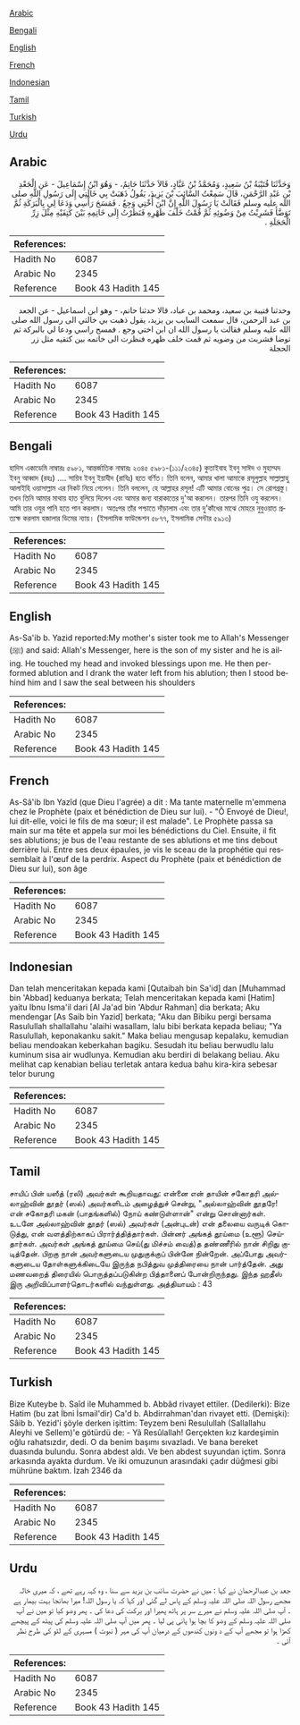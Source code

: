 [Arabic](#arabic)

[Bengali](#bengali)

[English](#english)

[French](#french)

[Indonesian](#indonesian)

[Tamil](#tamil)

[Turkish](#turkish)

[Urdu](#urdu)

## Arabic


<div dir="rtl" lang="ar" style={{fontSize:'larger',backgroundColor:'#f8f9fa',padding:20}}>
وَحَدَّثَنَا قُتَيْبَةُ بْنُ سَعِيدٍ، وَمُحَمَّدُ بْنُ عَبَّادٍ، قَالاَ حَدَّثَنَا حَاتِمٌ، - وَهُوَ ابْنُ إِسْمَاعِيلَ - عَنِ الْجَعْدِ بْنِ عَبْدِ الرَّحْمَنِ، قَالَ سَمِعْتُ السَّائِبَ بْنَ يَزِيدَ، يَقُولُ ذَهَبَتْ بِي خَالَتِي إِلَى رَسُولِ اللَّهِ صلى الله عليه وسلم فَقَالَتْ يَا رَسُولَ اللَّهِ إِنَّ ابْنَ أُخْتِي وَجِعٌ ‏.‏ فَمَسَحَ رَأْسِي وَدَعَا لِي بِالْبَرَكَةِ ثُمَّ تَوَضَّأَ فَشَرِبْتُ مِنْ وَضُوئِهِ ثُمَّ قُمْتُ خَلْفَ ظَهْرِهِ فَنَظَرْتُ إِلَى خَاتِمِهِ بَيْنَ كَتِفَيْهِ مِثْلَ زِرِّ الْحَجَلَةِ ‏.‏
</div>
<div style={{backgroundColor:'#f8f9fa',padding:20, marginBottom: 10}}><table> <thead> <tr> <th>References:</th> <th></th> </tr> </thead> <tbody><tr><td>Hadith No</td><td>6087</td></tr><tr><td>Arabic No</td><td>2345</td></tr><tr><td>Reference</td><td>Book 43 Hadith 145</td></tr></tbody></table></div>


<div dir="rtl" lang="ar" style={{fontSize:'larger',backgroundColor:'#f8f9fa',padding:20}}>
وحدثنا قتيبة بن سعيد، ومحمد بن عباد، قالا حدثنا حاتم، - وهو ابن اسماعيل - عن الجعد بن عبد الرحمن، قال سمعت السايب بن يزيد، يقول ذهبت بي خالتي الى رسول الله صلى الله عليه وسلم فقالت يا رسول الله ان ابن اختي وجع . فمسح راسي ودعا لي بالبركة ثم توضا فشربت من وضويه ثم قمت خلف ظهره فنظرت الى خاتمه بين كتفيه مثل زر الحجلة
</div>
<div style={{backgroundColor:'#f8f9fa',padding:20, marginBottom: 10}}><table> <thead> <tr> <th>References:</th> <th></th> </tr> </thead> <tbody><tr><td>Hadith No</td><td>6087</td></tr><tr><td>Arabic No</td><td>2345</td></tr><tr><td>Reference</td><td>Book 43 Hadith 145</td></tr></tbody></table></div>

## Bengali


<div dir="ltr" lang="bn" style={{fontSize:'larger',backgroundColor:'#f8f9fa',padding:20}}>
হাদিস একাডেমি নাম্বারঃ ৫৯৮১, আন্তর্জাতিক নাম্বারঃ ২৩৪৫ ৫৯৮১-(১১১/২৩৪৫) কুতাইবাহ ইবনু সাঈদ ও মুহাম্মদ ইবনু আব্বাদ (রহঃ) .... সায়িব ইবনু ইয়াযীদ (রাযিঃ) হতে বর্ণিত। তিনি বলেন, আমার খালা আমাকে রসূলুল্লাহ সাল্লাল্লাহু আলাইহি ওয়াসাল্লাম এর নিকট নিয়ে গেলেন। তিনি বললেন, হে আল্লাহর রসূল! এটি আমার বোনের পুত্র। সে রোগগ্রস্তু। তখন তিনি আমার মাথায় হাত বুলিয়ে দিলেন এবং আমার জন্য বারাকাতের দু'আ করলেন। তারপর তিনি ওযু করলেন। আমি তার ওযুর পানি হতে পান করলাম। অতঃপর তাঁর পশ্চাতে দাঁড়ালাম এবং তার দু’কাঁধের মাঝে মোহরে নুবুওয়াত প্রত্যক্ষ করলাম হজালার ডিমের ন্যায়। (ইসলামিক ফাউন্ডেশন ৫৮৭৭, ইসলামিক সেন্টার ৫৯১৩)
</div>
<div style={{backgroundColor:'#f8f9fa',padding:20, marginBottom: 10}}><table> <thead> <tr> <th>References:</th> <th></th> </tr> </thead> <tbody><tr><td>Hadith No</td><td>6087</td></tr><tr><td>Arabic No</td><td>2345</td></tr><tr><td>Reference</td><td>Book 43 Hadith 145</td></tr></tbody></table></div>

## English


<div dir="ltr" lang="en" style={{fontSize:'larger',backgroundColor:'#f8f9fa',padding:20}}>
As-Sa'ib b. Yazid reported:My mother's sister took me to Allah's Messenger (ﷺ) and said: Allah's Messenger, here is the son of my sister and he is ailing. He touched my head and invoked blessings upon me. He then performed ablution and I drank the water left from his ablution; then I stood behind him and I saw the seal between his shoulders
</div>
<div style={{backgroundColor:'#f8f9fa',padding:20, marginBottom: 10}}><table> <thead> <tr> <th>References:</th> <th></th> </tr> </thead> <tbody><tr><td>Hadith No</td><td>6087</td></tr><tr><td>Arabic No</td><td>2345</td></tr><tr><td>Reference</td><td>Book 43 Hadith 145</td></tr></tbody></table></div>

## French


<div dir="ltr" lang="fr" style={{fontSize:'larger',backgroundColor:'#f8f9fa',padding:20}}>
As-Sâ'ib Ibn Yazîd (que Dieu l'agrée) a dit : Ma tante maternelle m'emmena chez le Prophète (paix et bénédiction de Dieu sur lui). - "Ô Envoyé de Dieu!, lui dit-elle, voici le fils de ma sœur; il est malade". Le Prophète passa sa main sur ma tête et appela sur moi les bénédictions du Ciel. Ensuite, il fit ses ablutions; je bus de l'eau restante de ses ablutions et me tins debout derrière lui. Entre ses deux épaules, je vis le sceau de la prophétie qui ressemblait à l'œuf de la perdrix. Aspect du Prophète (paix et bénédiction de Dieu sur lui), son âge
</div>
<div style={{backgroundColor:'#f8f9fa',padding:20, marginBottom: 10}}><table> <thead> <tr> <th>References:</th> <th></th> </tr> </thead> <tbody><tr><td>Hadith No</td><td>6087</td></tr><tr><td>Arabic No</td><td>2345</td></tr><tr><td>Reference</td><td>Book 43 Hadith 145</td></tr></tbody></table></div>

## Indonesian


<div dir="ltr" lang="id" style={{fontSize:'larger',backgroundColor:'#f8f9fa',padding:20}}>
Dan telah menceritakan kepada kami [Qutaibah bin Sa'id] dan [Muhammad bin 'Abbad] keduanya berkata; Telah menceritakan kepada kami [Hatim] yaitu Ibnu Isma'il dari [Al Ja'ad bin 'Abdur Rahman] dia berkata; Aku mendengar [As Saib bin Yazid] berkata; "Aku dan Bibiku pergi bersama Rasulullah shallallahu 'alaihi wasallam, lalu bibi berkata kepada beliau; "Ya Rasulullah, keponakanku sakit." Maka beliau mengusap kepalaku, kemudian beliau mendoakan keberkahan bagiku. Sesudah itu beliau berwudlu lalu kuminum sisa air wudlunya. Kemudian aku berdiri di belakang beliau. Aku melihat cap kenabian beliau terletak antara kedua bahu kira-kira sebesar telor burung
</div>
<div style={{backgroundColor:'#f8f9fa',padding:20, marginBottom: 10}}><table> <thead> <tr> <th>References:</th> <th></th> </tr> </thead> <tbody><tr><td>Hadith No</td><td>6087</td></tr><tr><td>Arabic No</td><td>2345</td></tr><tr><td>Reference</td><td>Book 43 Hadith 145</td></tr></tbody></table></div>

## Tamil


<div dir="ltr" lang="ta" style={{fontSize:'larger',backgroundColor:'#f8f9fa',padding:20}}>
சாயிப் பின் யஸீத் (ரலி) அவர்கள் கூறியதாவது: என்னை என் தாயின் சகோதரி அல்லாஹ்வின் தூதர் (ஸல்) அவர்களிடம் அழைத்துச் சென்று, "அல்லாஹ்வின் தூதரே! என் சகோதரி மகன் (பாதங்களில்) நோய் கண்டுள்ளான்" என்று சொன்னார்கள். உடனே அல்லாஹ்வின் தூதர் (ஸல்) அவர்கள் (அன்புடன்) என் தலையை வருடிக் கொடுத்து, என் வளத்திற்காகப் பிரார்த்தித்தார்கள். பின்னர் அங்கத் தூய்மை (உளூ) செய்தார்கள். அவர்கள் அங்கத் தூய்மை செய்(து மிச்சம் வைத்)த தண்ணீரில் நான் சிறிது குடித்தேன். பிறகு நான் அவர்களுடைய முதுகுக்குப் பின்னே நின்றேன். அப்போது அவர்களுடைய தோள்களுக்கிடையே இருந்த நபித்துவ முத்திரையை நான் பார்த்தேன். அது மணவறைத் திரையில் பொருத்தப்படுகின்ற பித்தானைப் போன்றிருந்தது. இந்த ஹதீஸ் இரு அறிவிப்பாளர்தொடர்களில் வந்துள்ளது. அத்தியாயம் : 43
</div>
<div style={{backgroundColor:'#f8f9fa',padding:20, marginBottom: 10}}><table> <thead> <tr> <th>References:</th> <th></th> </tr> </thead> <tbody><tr><td>Hadith No</td><td>6087</td></tr><tr><td>Arabic No</td><td>2345</td></tr><tr><td>Reference</td><td>Book 43 Hadith 145</td></tr></tbody></table></div>

## Turkish


<div dir="ltr" lang="tr" style={{fontSize:'larger',backgroundColor:'#f8f9fa',padding:20}}>
Bize Kuteybe b. Saîd ile Muhammed b. Abbâd rivayet ettiler. (Dedilerki): Bize Hatim (bu zat İbni İsmail'dir) Ca'd b. Abdirrahman'dan rivayet etti. (Demişki): Sâib b. Yezid'i şöyle derken işittim: Teyzem beni Resulullah (Sallallahu Aleyhi ve Sellem)'e götürdü de: - Yâ Resûlallah! Gerçekten kız kardeşimin oğlu rahatsızdır, dedi. O da benim başımı sıvazladı. Ve bana bereket duasında bulundu. Sonra abdest aldı. Ve ben abdest suyundan içtim. Sonra arkasında ayakta durdum. Ve iki omuzunun arasındaki çadır düğmesi gibi mührüne baktım. İzah 2346 da
</div>
<div style={{backgroundColor:'#f8f9fa',padding:20, marginBottom: 10}}><table> <thead> <tr> <th>References:</th> <th></th> </tr> </thead> <tbody><tr><td>Hadith No</td><td>6087</td></tr><tr><td>Arabic No</td><td>2345</td></tr><tr><td>Reference</td><td>Book 43 Hadith 145</td></tr></tbody></table></div>

## Urdu


<div dir="rtl" lang="ur" style={{fontSize:'larger',backgroundColor:'#f8f9fa',padding:20}}>
جعد بن عبدالرحمان نے کہا : میں نے حضرت سائب بن یزید سے سنا ، وہ کہہ رہے تھے ، کہ میری خالہ مجھے رسول اللہ صلی اللہ علیہ وسلم کے پاس لے گئی اور کہا کہ یا رسول اللہ! میرا بھانجا بہت بیمار ہے ۔ آپ صلی اللہ علیہ وسلم نے میرے سر پر ہاتھ پھیرا اور برکت کی دعا کی ۔ پھر وضو کیا تو میں نے آپ صلی اللہ علیہ وسلم کے وضو کا بچا ہوا پانی پی لیا ۔ پھر میں آپ صلی اللہ علیہ وسلم کی پیٹھ کے پیچھے کھڑا ہوا تو مجھے آپ کے د ونوں کندھوں کے درمیان آپ کی مہر ( نبوت ) مسہری کے لٹو کی طرح نظر آئی ۔
</div>
<div style={{backgroundColor:'#f8f9fa',padding:20, marginBottom: 10}}><table> <thead> <tr> <th>References:</th> <th></th> </tr> </thead> <tbody><tr><td>Hadith No</td><td>6087</td></tr><tr><td>Arabic No</td><td>2345</td></tr><tr><td>Reference</td><td>Book 43 Hadith 145</td></tr></tbody></table></div>